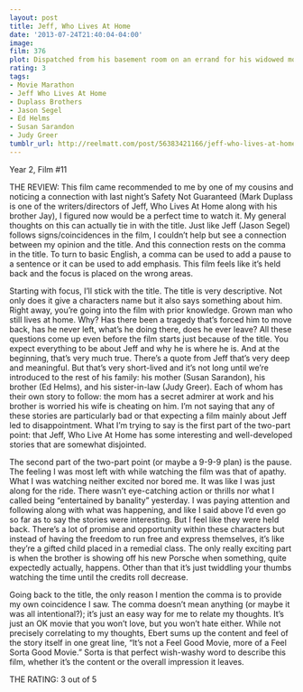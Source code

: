 ```yaml
---
layout: post
title: Jeff, Who Lives At Home
date: '2013-07-24T21:40:04-04:00'
image: 
film: 376
plot: Dispatched from his basement room on an errand for his widowed mother, slacker Jeff might discover his destiny (finally) when he spends the day with his unhappily married brother as he tracks his possibly adulterous wife.
rating: 3
tags:
- Movie Marathon
- Jeff Who Lives At Home
- Duplass Brothers
- Jason Segel
- Ed Helms
- Susan Sarandon
- Judy Greer
tumblr_url: http://reelmatt.com/post/56383421166/jeff-who-lives-at-home
---
```


Year 2, Film #11 

THE REVIEW: This film came recommended to me by one of my cousins and noticing a connection with last night’s Safety Not Guaranteed (Mark Duplass is one of the writers/directors of Jeff, Who Lives At Home along with his brother Jay), I figured now would be a perfect time to watch it. My general thoughts on this can actually tie in with the title. Just like Jeff (Jason Segel) follows signs/coincidences in the film, I couldn’t help but see a connection between my opinion and the title. And this connection rests on the comma in the title. To turn to basic English, a comma can be used to add a pause to a sentence or it can be used to add emphasis. This film feels like it’s held back and the focus is placed on the wrong areas.

Starting with focus, I’ll stick with the title. The title is very descriptive. Not only does it give a characters name but it also says something about him. Right away, you’re going into the film with prior knowledge. Grown man who still lives at home. Why? Has there been a tragedy that’s forced him to move back, has he never left, what’s he doing there, does he ever leave? All these questions come up even before the film starts just because of the title. You expect everything to be about Jeff and why he is where he is. And at the beginning, that’s very much true. There’s a quote from Jeff that’s very deep and meaningful. But that’s very short-lived and it’s not long until we’re introduced to the rest of his family: his mother (Susan Sarandon), his brother (Ed Helms), and his sister-in-law (Judy Greer). Each of whom has their own story to follow: the mom has a secret admirer at work and his brother is worried his wife is cheating on him. I’m not saying that any of these stories are particularly bad or that expecting a film mainly about Jeff led to disappointment. What I’m trying to say is the first part of the two-part point: that Jeff, Who Live At Home has some interesting and well-developed stories that are somewhat disjointed.

The second part of the two-part point (or maybe a 9-9-9 plan) is the pause. The feeling I was most left with while watching the film was that of apathy. What I was watching neither excited nor bored me. It was like I was just along for the ride. There wasn’t eye-catching action or thrills nor what I called being “entertained by banality” yesterday. I was paying attention and following along with what was happening, and like I said above I’d even go so far as to say the stories were interesting. But I feel like they were held back. There’s a lot of promise and opportunity within these characters but instead of having the freedom to run free and express themselves, it’s like they’re a gifted child placed in a remedial class. The only really exciting part is when the brother is showing off his new Porsche when something, quite expectedly actually, happens. Other than that it’s just twiddling your thumbs watching the time until the credits roll decrease.

Going back to the title, the only reason I mention the comma is to provide my own coincidence I saw. The comma doesn’t mean anything (or maybe it was all intentional?); it’s just an easy way for me to relate my thoughts. It’s just an OK movie that you won’t love, but you won’t hate either. While not precisely correlating to my thoughts, Ebert sums up the content and feel of the story itself in one great line, “It’s not a Feel Good Movie, more of a Feel Sorta Good Movie.” Sorta is that perfect wish-washy word to describe this film, whether it’s the content or the overall impression it leaves. 

THE RATING: 3 out of 5 
